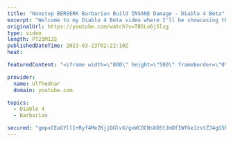 ```yaml
---
title: "Nonstop BERSERK Barbarian Build INSANE Damage - Diablo 4 Beta"
excerpt: "Welcome to my Diablo 4 Beta video where I'll be showcasing the Nonstop BERSERK Barbarian Build with CRAZY Damage."
originalUrl: https://youtube.com/watch?v=TBSLo6jSlzg
type: video
length: PT21M12S
publishedDateTime: 2023-03-23T02:22:10Z
heat: 

featuredContent: "<iframe width=\"800\" height=\"500\" frameborder=\"0\" src=\"https://www.youtube.com/embed/TBSLo6jSlzg\" allow=\"accelerometer; autoplay; encrypted-media; gyroscope; picture-in-picture\" allowfullscreen></iframe>"

provider:
  name: Ulfhednar
  domain: youtube.com

topics:
  - Diablo 4
  - Barbarian

secured: "gmpxCEaGYll1+Ryf4MeZKjjQGlvX/gxWCOCNskDStJmDfIWfGeJzstZJ4gG5BLMgjV9oAj7Yef9VW9E2a9fbeowHyxJNaFydObxziwFX2kqvBEbe+IfnRwP6js87v7LvxYnp/ieiPHBfOeFBi7F2mYmB+5zCW8VEAUzZXyUSiY264TvbxltDcldbzcbSYbhXNgiRxb9wCZDkDjVorOw4lOEPEgCZnAR73M8UjHKg1RpYOLHAXFEMsSaycNEK2CsR2dd0FODw4P8OHpRMP9tlXTkZ9TRR2vv7/UHW9RyXZ7xG5/H4ZzGNjyWRcAtvKvTZ3NeHk7bhpRNipXtMqMdnPv7bm4+OfE7oMlD8L2tuHZkg68yJdE+v02HVeN/m528ABvBiEX5CVAR2mRSHyZY3jA==;1uea41bES+5i7CClNI5OZQ=="
---
```


